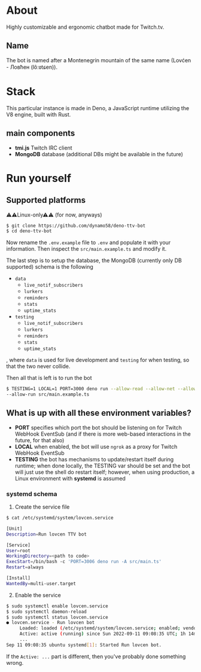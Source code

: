 # About

Highly customizable and ergonomic chatbot made for Twitch.tv.

## Name

The bot is named after a Montenegrin mountain of the same name (Lovćen - Ловћен
(lôːʋtɕen)).

# Stack

This particular instance is made in Deno, a JavaScript runtime utilizing the V8
engine, built with Rust.

## main components

- **tmi.js** Twitch IRC client
- **MongoDB** database (additional DBs might be available in the future)

# Run yourself

## Supported platforms

⚠⚠Linux-only⚠⚠ (for now, anyways)

```bash
$ git clone https://github.com/dynamo58/deno-ttv-bot
$ cd deno-ttv-bot
```

Now rename the `.env.example` file to `.env` and populate it with your
information. Then inspect the `src/main.example.ts` and modify it.

The last step is to setup the database, the MongoDB (currently only DB
supported) schema is the following

- `data`
  - `live_notif_subscribers`
  - `lurkers`
  - `reminders`
  - `stats`
  - `uptime_stats`
- `testing`
  - `live_notif_subscribers`
  - `lurkers`
  - `reminders`
  - `stats`
  - `uptime_stats`

, where `data` is used for live development and `testing` for when testing, so
that the two never collide.

Then all that is left is to run the bot

```bash
$ TESTING=1 LOCAL=1 PORT=3000 deno run --allow-read --allow-net --allow-env
--allow-run src/main.example.ts
```

## What is up with all these environment variables?

- **PORT** specifies which port the bot should be listening on for Twitch
  WebHook EventSub (and if there is more web-based interactions in the future,
  for that also)
- **LOCAL** when enabled, the bot will use `ngrok` as a proxy for Twitch WebHook
  EventSub
- **TESTING** the bot has mechanisms to update/restart itself during runtime;
  when done locally, the TESTING var should be set and the bot will just use the
  shell do restart itself; however, when using production, a Linux environment
  with **systemd** is assumed

### systemd schema

1. Create the service file

```bash
$ cat /etc/systemd/system/lovcen.service

[Unit]
Description=Run lovcen TTV bot

[Service]
User=root
WorkingDirectory=<path to code>
ExecStart=/bin/bash -c 'PORT=3006 deno run -A src/main.ts'
Restart=always

[Install]
WantedBy=multi-user.target
```

2. Enable the service

```bash
$ sudo systemctl enable lovcen.service
$ sudo systemctl daemon-reload
$ sudo systemctl status lovcen.service
● lovcen.service - Run lovcen bot
     Loaded: loaded (/etc/systemd/system/lovcen.service; enabled; vendor preset: enabled)
     Active: active (running) since Sun 2022-09-11 09:08:35 UTC; 1h 14min ago
     ...
Sep 11 09:08:35 ubuntu systemd[1]: Started Run lovcen bot.
```

If the `Active: ...` part is different, then you've probably done something
wrong.
